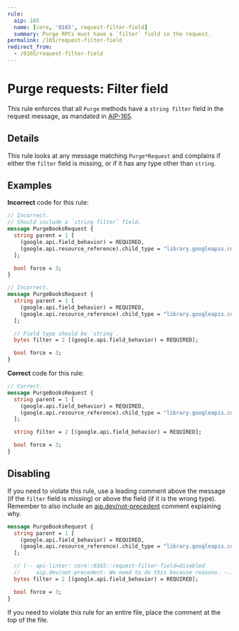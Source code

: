```yaml
---
rule:
  aip: 165
  name: [core, '0165', request-filter-field]
  summary: Purge RPCs must have a `filter` field in the request.
permalink: /165/request-filter-field
redirect_from:
  - /0165/request-filter-field
---
```


# Purge requests: Filter field

This rule enforces that all `Purge` methods have a `string filter`
field in the request message, as mandated in [AIP-165][].

## Details

This rule looks at any message matching `Purge*Request` and complains if
either the `filter` field is missing, or if it has any type other than `string`.

## Examples

**Incorrect** code for this rule:

```proto
// Incorrect.
// Should include a `string filter` field.
message PurgeBooksRequest {
  string parent = 1 [
    (google.api.field_behavior) = REQUIRED,
    (google.api.resource_reference).child_type = "library.googleapis.com/Book"
  ];

  bool force = 3;
}
```

```proto
// Incorrect.
message PurgeBooksRequest {
  string parent = 1 [
    (google.api.field_behavior) = REQUIRED,
    (google.api.resource_reference).child_type = "library.googleapis.com/Book"
  ];

  // Field type should be `string`.
  bytes filter = 2 [(google.api.field_behavior) = REQUIRED];

  bool force = 3;
}
```

**Correct** code for this rule:

```proto
// Correct.
message PurgeBooksRequest {
  string parent = 1 [
    (google.api.field_behavior) = REQUIRED,
    (google.api.resource_reference).child_type = "library.googleapis.com/Book"
  ];

  string filter = 2 [(google.api.field_behavior) = REQUIRED];

  bool force = 3;
}
```

## Disabling

If you need to violate this rule, use a leading comment above the message (if
the `filter` field is missing) or above the field (if it is the wrong type).
Remember to also include an [aip.dev/not-precedent][] comment explaining why.

```proto
message PurgeBooksRequest {
  string parent = 1 [
    (google.api.field_behavior) = REQUIRED,
    (google.api.resource_reference).child_type = "library.googleapis.com/Book"
  ];

  // (-- api-linter: core::0165::request-filter-field=disabled
  //     aip.dev/not-precedent: We need to do this because reasons. --)
  bytes filter = 2 [(google.api.field_behavior) = REQUIRED];

  bool force = 3;
}
```

If you need to violate this rule for an entire file, place the comment at the
top of the file.

[aip-165]: https://aip.dev/165
[aip.dev/not-precedent]: https://aip.dev/not-precedent
